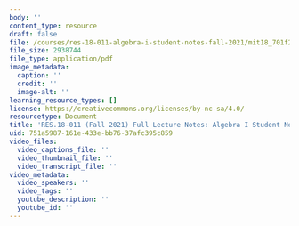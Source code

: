 ```yaml
---
body: ''
content_type: resource
draft: false
file: /courses/res-18-011-algebra-i-student-notes-fall-2021/mit18_701f21_full_lec_new.pdf
file_size: 2938744
file_type: application/pdf
image_metadata:
  caption: ''
  credit: ''
  image-alt: ''
learning_resource_types: []
license: https://creativecommons.org/licenses/by-nc-sa/4.0/
resourcetype: Document
title: 'RES.18-011 (Fall 2021) Full Lecture Notes: Algebra I Student Notes'
uid: 751a5987-161e-433e-bb76-37afc395c859
video_files:
  video_captions_file: ''
  video_thumbnail_file: ''
  video_transcript_file: ''
video_metadata:
  video_speakers: ''
  video_tags: ''
  youtube_description: ''
  youtube_id: ''
---
```

